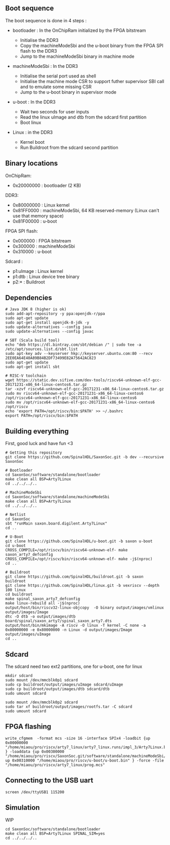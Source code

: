 ## Boot sequence

The boot sequence is done in 4 steps :

* bootloader : In the OnChipRam initialized by the FPGA bitstream
  * Initialise the DDR3
  * Copy the machineModeSbi and the u-boot binary from the FPGA SPI flash to the DDR3
  * Jump to the machineModeSbi binary in machine mode

* machineModeSbi : In the DDR3
  * Initialise the serial port used as shell
  * Initialise the machine mode CSR to support futher supervisor SBI call and to emulate some missing CSR
  * Jump to the u-boot binary in supervisor mode

* u-boot : In the DDR3
  * Wait two seconds for user inputs
  * Read the linux uImage and dtb from the sdcard first partition
  * Boot linux

* Linux : in the DDR3
  * Kernel boot
  * Run Buildroot from the sdcard second partition

## Binary locations

OnChipRam:
- 0x20000000 : bootloader (2 KB)

DDR3:
- 0x80000000 : Linux kernel
- 0x81FF0000 : machineModeSbi, 64 KB reserved-memory (Linux can't use that memory space)
- 0x81F00000 : u-boot

FPGA SPI flash:
- 0x000000   : FPGA bitstream
- 0x300000   : machineModeSbi
- 0x310000   : u-boot

Sdcard :
- p1:uImage  : Linux kernel
- p1:dtb     : Linux device tree binary
- p2:*       : Buildroot

## Dependencies

```
# Java JDK 8 (higher is ok)
sudo add-apt-repository -y ppa:openjdk-r/ppa
sudo apt-get update
sudo apt-get install openjdk-8-jdk -y
sudo update-alternatives --config java
sudo update-alternatives --config javac

# SBT (Scala build tool)
echo "deb https://dl.bintray.com/sbt/debian /" | sudo tee -a /etc/apt/sources.list.d/sbt.list
sudo apt-key adv --keyserver hkp://keyserver.ubuntu.com:80 --recv 2EE0EA64E40A89B84B2DF73499E82A75642AC823
sudo apt-get update
sudo apt-get install sbt

# RISC-V toolchain
wget https://static.dev.sifive.com/dev-tools/riscv64-unknown-elf-gcc-20171231-x86_64-linux-centos6.tar.gz
tar -xzvf riscv64-unknown-elf-gcc-20171231-x86_64-linux-centos6.tar.gz
sudo mv riscv64-unknown-elf-gcc-20171231-x86_64-linux-centos6 /opt/riscv64-unknown-elf-gcc-20171231-x86_64-linux-centos6
sudo mv /opt/riscv64-unknown-elf-gcc-20171231-x86_64-linux-centos6 /opt/riscv
echo 'export PATH=/opt/riscv/bin:$PATH' >> ~/.bashrc
export PATH=/opt/riscv/bin:$PATH
```

## Building everything

First, good luck and have fun <3

```
# Getting this repository
git clone https://github.com/SpinalHDL/SaxonSoc.git -b dev --recursive SaxonSoc

# Bootloader
cd SaxonSoc/software/standalone/bootloader
make clean all BSP=Arty7Linux
cd ../../../..

# MachineModeSbi
cd SaxonSoc/software/standalone/machineModeSbi
make clean all BSP=Arty7Linux
cd ../../../..

# Netlist
cd SaxonSoc
sbt "runMain saxon.board.digilent.Arty7Linux"
cd ..

# U-Boot
git clone https://github.com/SpinalHDL/u-boot.git -b saxon u-boot
cd u-boot
CROSS_COMPILE=/opt/riscv/bin/riscv64-unknown-elf- make saxon_arty7_defconfig
CROSS_COMPILE=/opt/riscv/bin/riscv64-unknown-elf- make -j$(nproc)
cd ..

# Buildroot
git clone https://github.com/SpinalHDL/buildroot.git -b saxon buildroot
git clone https://github.com/SpinalHDL/linux.git -b vexriscv --depth 100 linux
cd buildroot
make spinal_saxon_arty7_defconfig
make linux-rebuild all -j$(nproc)
output/host/bin/riscv32-linux-objcopy  -O binary output/images/vmlinux output/images/Image
dtc -O dtb -o output/images/dtb board/spinal/saxon_arty7/spinal_saxon_arty7.dts
output/host/bin/mkimage -A riscv -O linux -T kernel -C none -a 0x80000000 -e 0x80000000 -n Linux -d output/images/Image output/images/uImage
cd ..
```

## Sdcard

The sdcard need two ext2 partitions, one for u-boot, one for linux

```
mkdir sdcard
sudo mount /dev/mmcblk0p1 sdcard
sudo cp buildroot/output/images/uImage sdcard/uImage
sudo cp buildroot/output/images/dtb sdcard/dtb
sudo umount sdcard

sudo mount /dev/mmcblk0p2 sdcard
sudo tar xf buildroot/output/images/rootfs.tar -C sdcard
sudo umount sdcard
```


## FPGA flashing

```
write_cfgmem  -format mcs -size 16 -interface SPIx4 -loadbit {up 0x00000000 "/home/miaou/pro/riscv/arty7_linux/arty7_linux.runs/impl_3/Arty7Linux.bit" } -loaddata {up 0x00300000 "/home/miaou/pro/riscv/SaxonSoc.git/software/standalone/machineModeSbi/build/machineModeSbi.bin" up 0x00310000 "/home/miaou/pro/riscv/u-boot/u-boot.bin" } -force -file "/home/miaou/pro/riscv/arty7_linux/prog.mcs"
```

## Connecting to the USB uart

```
screen /dev/ttyUSB1 115200
```

## Simulation

WIP

```
cd SaxonSoc/software/standalone/bootloader
make clean all BSP=Arty7Linux SPINAL_SIM=yes
cd ../../../..